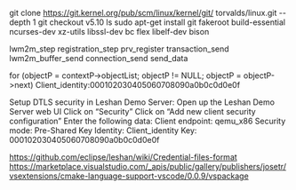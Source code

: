 git clone https://git.kernel.org/pub/scm/linux/kernel/git/
torvalds/linux.git --depth 1 
git checkout v5.10
ls
sudo apt-get install git fakeroot build-essential ncurses-dev xz-utils libssl-dev bc flex libelf-dev bison 

lwm2m_step
	registration_step
		prv_register
			transaction_send
				lwm2m_buffer_send
					connection_send
						send_data

for (objectP = contextP->objectList; objectP != NULL; objectP = objectP->next)
Client_identity:000102030405060708090a0b0c0d0e0f

Setup DTLS security in Leshan Demo Server:
Open up the Leshan Demo Server web UI
Click on “Security”
Click on “Add new client security configuration”
Enter the following data:
Client endpoint: qemu_x86
Security mode: Pre-Shared Key
Identity: Client_identity
Key: 000102030405060708090a0b0c0d0e0f

https://github.com/eclipse/leshan/wiki/Credential-files-format
https://marketplace.visualstudio.com/_apis/public/gallery/publishers/josetr/vsextensions/cmake-language-support-vscode/0.0.9/vspackage
